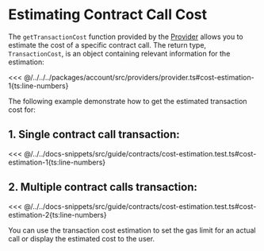 # Estimating Contract Call Cost

The `getTransactionCost` function provided by the [Provider](../../../../api/Account/Provider.md) allows you to estimate the cost of a specific contract call. The return type, `TransactionCost`, is an object containing relevant information for the estimation:

<<< @/../../../packages/account/src/providers/provider.ts#cost-estimation-1{ts:line-numbers}

The following example demonstrate how to get the estimated transaction cost for:

## 1. Single contract call transaction:

<<< @/../../docs-snippets/src/guide/contracts/cost-estimation.test.ts#cost-estimation-1{ts:line-numbers}

## 2. Multiple contract calls transaction:

<<< @/../../docs-snippets/src/guide/contracts/cost-estimation.test.ts#cost-estimation-2{ts:line-numbers}

You can use the transaction cost estimation to set the gas limit for an actual call or display the estimated cost to the user.
